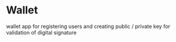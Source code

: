 # Wallet
wallet app for registering users and creating public / private key for validation of digital signature 
